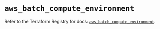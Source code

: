 # `aws_batch_compute_environment`

Refer to the Terraform Registry for docs: [`aws_batch_compute_environment`](https://registry.terraform.io/providers/hashicorp/aws/5.33.0/docs/resources/batch_compute_environment).
